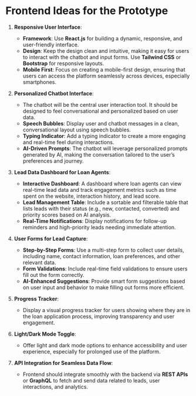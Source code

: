# **Frontend Ideas for the Prototype**

1. **Responsive User Interface**:
   - **Framework**: Use **React.js** for building a dynamic, responsive, and user-friendly interface.
   - **Design**: Keep the design clean and intuitive, making it easy for users to interact with the chatbot and input forms. Use **Tailwind CSS** or **Bootstrap** for responsive layouts.
   - **Mobile First**: Focus on creating a mobile-first design, ensuring that users can access the platform seamlessly across devices, especially smartphones.

2. **Personalized Chatbot Interface**:
   - The chatbot will be the central user interaction tool. It should be designed to feel conversational and personalized based on user data.
   - **Speech Bubbles**: Display user and chatbot messages in a clean, conversational layout using speech bubbles.
   - **Typing Indicator**: Add a typing indicator to create a more engaging and real-time feel during interactions.
   - **AI-Driven Prompts**: The chatbot will leverage personalized prompts generated by AI, making the conversation tailored to the user’s preferences and journey.

3. **Lead Data Dashboard for Loan Agents**:
   - **Interactive Dashboard**: A dashboard where loan agents can view real-time lead data and track engagement metrics such as time spent on the website, interaction history, and lead score.
   - **Lead Management Table**: Include a sortable and filterable table that lists leads with their status (e.g., new, contacted, converted) and priority scores based on AI analysis.
   - **Real-Time Notifications**: Display notifications for follow-up reminders and high-priority leads needing immediate attention.

4. **User Forms for Lead Capture**:
   - **Step-by-Step Forms**: Use a multi-step form to collect user details, including name, contact information, loan preferences, and other relevant data.
   - **Form Validations**: Include real-time field validations to ensure users fill out the form correctly.
   - **AI-Enhanced Suggestions**: Provide smart form suggestions based on user input and behavior to make filling out forms more efficient.

5. **Progress Tracker**:
   - Display a visual progress tracker for users showing where they are in the loan application process, improving transparency and user engagement.

6. **Light/Dark Mode Toggle**:
   - Offer light and dark mode options to enhance accessibility and user experience, especially for prolonged use of the platform.

7. **API Integration for Seamless Data Flow**:
   - Frontend should integrate smoothly with the backend via **REST APIs** or **GraphQL** to fetch and send data related to leads, user interactions, and analytics.

